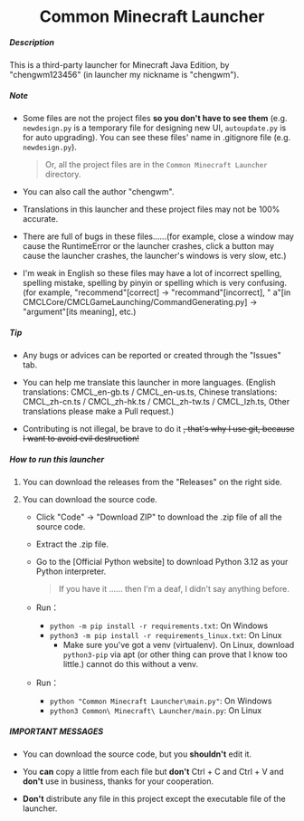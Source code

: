 <h1 align="center">Common Minecraft Launcher</h1>
<h5>Description</h5>

This is a third-party launcher for Minecraft Java Edition, by "chengwm123456" (in launcher my nickname is "chengwm").

<h5>Note</h5>

- Some files are not the project files **so you don't have to see them** (e.g. `newdesign.py` is a temporary file for
  designing new UI, `autoupdate.py` is for auto upgrading). You can see these files' name in .gitignore
  file (e.g. `newdesign.py`).
  > Or, all the project files are in the `Common Minecraft Launcher` directory.

- You can also call the author "chengwm".

- Translations in this launcher and these project files may not be 100% accurate.

- There are full of bugs in these files......(for example, close a window may cause the RuntimeError or the launcher
  crashes, click a button may cause the launcher crashes, the launcher's windows is very slow, etc.)

- I'm weak in English so these files may have a lot of incorrect spelling, spelling mistake, spelling by pinyin or
  spelling which is very confusing. (for example, "recommend"[correct] -> "recommand"[incorrect], "
  a"[in CMCLCore/CMCLGameLaunching/CommandGenerating.py] -> "argument"[its meaning], etc.)

<h5>Tip</h5>

- Any bugs or advices can be reported or created through the "Issues" tab.

- You can help me translate this launcher in more languages. (English translations: CMCL_en-gb.ts / CMCL_en-us.ts,
  Chinese translations: CMCL_zh-cn.ts / CMCL_zh-hk.ts / CMCL_zh-tw.ts / CMCL_lzh.ts, Other translations please make a
  Pull request.)

- Contributing is not illegal, be brave to do it ~~, that's why I use git, because I want to avoid evil destruction!~~

<h5>How to run this launcher</h5>

1. You can download the releases from the "Releases" on the right side.

2. You can download the source code.
    - Click "Code" -> "Download ZIP" to download the .zip file of all the source code.

    - Extract the .zip file.

    - Go to the [Official Python website] to download Python 3.12 as your Python interpreter.
      > If you have it ...... then I'm a deaf, I didn't say anything before.

    - Run：
        - `python -m pip install -r requirements.txt`: On Windows
        - `python3 -m pip install -r requirements_linux.txt`: On Linux
            - Make sure you've got a venv (virtualenv). On Linux, download `python3-pip` via apt (or other thing can
              prove that I know too little.) cannot do this without a venv.

    - Run：
        - `python "Common Minecraft Launcher\main.py"`: On Windows
        - `python3 Common\ Minecraft\ Launcher/main.py`: On Linux

<h5>IMPORTANT MESSAGES</h5>

- You can download the source code, but you **shouldn't** edit it.

- You **can** copy a little from each file but **don't** Ctrl + C and Ctrl + V and **don't** use in business, thanks for
  your cooperation.

- **Don't** distribute any file in this project except the executable file of the launcher.
